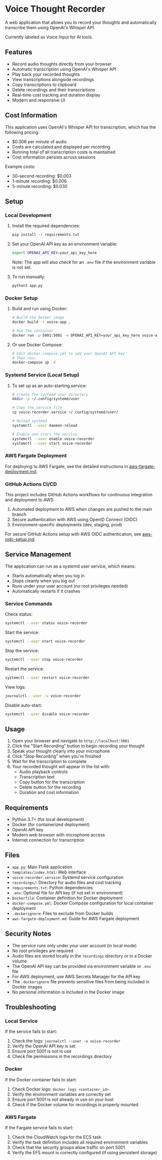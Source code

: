 # Voice Thought Recorder

A web application that allows you to record your thoughts and automatically transcribe them using OpenAI's Whisper API.

Currently labeled as Voice Input for AI tools.

## Features

- Record audio thoughts directly from your browser
- Automatic transcription using OpenAI's Whisper API
- Play back your recorded thoughts
- View transcriptions alongside recordings
- Copy transcriptions to clipboard
- Delete recordings and their transcriptions
- Real-time cost tracking and duration display
- Modern and responsive UI

## Cost Information

This application uses OpenAI's Whisper API for transcription, which has the following pricing:
- $0.006 per minute of audio
- Costs are calculated and displayed per recording
- Running total of all transcription costs is maintained
- Cost information persists across sessions

Example costs:
- 30-second recording: $0.003
- 1-minute recording: $0.006
- 5-minute recording: $0.030

## Setup

### Local Development

1. Install the required dependencies:
   ```bash
   pip install -r requirements.txt
   ```

2. Set your OpenAI API key as an environment variable:
   ```bash
   export OPENAI_API_KEY=your_api_key_here
   ```
   Note: The app will also check for an `.env` file if the environment variable is not set.

3. To run manually:
   ```bash
   python3 app.py
   ```

### Docker Setup

1. Build and run using Docker:
   ```bash
   # Build the Docker image
   docker build -t voice-app .
   
   # Run the container
   docker run -p 5001:5001 -e OPENAI_API_KEY=your_api_key_here voice-app
   ```

2. Or use Docker Compose:
   ```bash
   # Edit docker-compose.yml to add your OpenAI API key
   # Then run:
   docker-compose up -d
   ```

### Systemd Service (Local Setup)

1. To set up as an auto-starting service:
   ```bash
   # Create the systemd user directory
   mkdir -p ~/.config/systemd/user

   # Copy the service file
   cp voice-recorder.service ~/.config/systemd/user/

   # Reload systemd
   systemctl --user daemon-reload

   # Enable and start the service
   systemctl --user enable voice-recorder
   systemctl --user start voice-recorder
   ```

### AWS Fargate Deployment

For deploying to AWS Fargate, see the detailed instructions in [aws-fargate-deployment.md](aws-fargate-deployment.md).

### GitHub Actions CI/CD

This project includes GitHub Actions workflows for continuous integration and deployment to AWS:

1. Automated deployment to AWS when changes are pushed to the main branch
2. Secure authentication with AWS using OpenID Connect (OIDC)
3. Environment-specific deployments (dev, staging, prod)

For secure GitHub Actions setup with AWS OIDC authentication, see [aws-oidc-setup.md](aws-oidc-setup.md).

## Service Management

The application can run as a systemd user service, which means:
- Starts automatically when you log in
- Stops cleanly when you log out
- Runs under your user account (no root privileges needed)
- Automatically restarts if it crashes

### Service Commands

Check status:
```bash
systemctl --user status voice-recorder
```

Start the service:
```bash
systemctl --user start voice-recorder
```

Stop the service:
```bash
systemctl --user stop voice-recorder
```

Restart the service:
```bash
systemctl --user restart voice-recorder
```

View logs:
```bash
journalctl --user -u voice-recorder
```

Disable auto-start:
```bash
systemctl --user disable voice-recorder
```

## Usage

1. Open your browser and navigate to `http://localhost:5001`
2. Click the "Start Recording" button to begin recording your thought
3. Speak your thought clearly into your microphone
4. Click "Stop Recording" when you're finished
5. Wait for the transcription to complete
6. Your recorded thought will appear in the list with:
   - Audio playback controls
   - Transcription text
   - Copy button for the transcription
   - Delete button for the recording
   - Duration and cost information

## Requirements

- Python 3.7+ (for local development)
- Docker (for containerized deployment)
- OpenAI API key
- Modern web browser with microphone access
- Internet connection for transcription

## Files

- `app.py`: Main Flask application
- `templates/index.html`: Web interface
- `voice-recorder.service`: Systemd service configuration
- `recordings/`: Directory for audio files and cost tracking
- `requirements.txt`: Python dependencies
- `.env`: Optional file for API key (if not set in environment)
- `Dockerfile`: Container definition for Docker deployment
- `docker-compose.yml`: Docker Compose configuration for local container deployment
- `.dockerignore`: Files to exclude from Docker builds
- `aws-fargate-deployment.md`: Guide for AWS Fargate deployment

## Security Notes

- The service runs only under your user account (in local mode)
- No root privileges are required
- Audio files are stored locally in the `recordings` directory or in a Docker volume
- The OpenAI API key can be provided via environment variable or `.env` file
- For AWS deployment, use AWS Secrets Manager for the API key
- The `.dockerignore` file prevents sensitive files from being included in Docker images
- No personal information is included in the Docker image

## Troubleshooting

### Local Service
If the service fails to start:
1. Check the logs: `journalctl --user -u voice-recorder`
2. Verify the OpenAI API key is set
3. Ensure port 5001 is not in use
4. Check file permissions in the recordings directory

### Docker
If the Docker container fails to start:
1. Check Docker logs: `docker logs <container_id>`
2. Verify the environment variables are correctly set
3. Ensure port 5001 is not already in use on your host
4. Check if the Docker volume for recordings is properly mounted

### AWS Fargate
If the Fargate service fails to start:
1. Check the CloudWatch logs for the ECS task
2. Verify the task definition includes all required environment variables
3. Check that the security groups allow traffic on port 5001
4. Verify the EFS mount is correctly configured (if using persistent storage)
